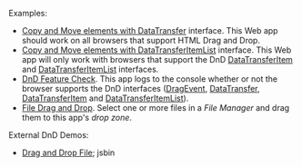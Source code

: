 Examples:

* [Copy and Move elements with DataTransfer](https://mdn.github.io/dom-examples/drag-and-drop/copy-move-DataTransfer.html) interface. This Web app should work on all browsers that support HTML Drag and Drop.
* [Copy and Move elements with DataTransferItemList](http://mdn.github.io/dom-examples/drag-and-drop/copy-move-DataTransferItemList.html) interface. This Web app will only work with browsers that support the DnD [DataTransferItem](https://developer.mozilla.org/en-US/docs/Web/API/DataTransferItem) and [DataTransferItemList](https://developer.mozilla.org/en-US/docs/Web/API/DataTransferItemList) interfaces.
* [DnD Feature Check](http://mdn.github.io/dom-examples/drag-and-drop/DnD-support.html). This app logs to the console whether or not the browser supports the DnD interfaces ([DragEvent](https://developer.mozilla.org/en-US/docs/Web/API/DragEvent), [DataTransfer](https://developer.mozilla.org/en-US/docs/Web/API/DataTransfer), [DataTransferItem](https://developer.mozilla.org/en-US/docs/Web/API/DataTransferItem) and [DataTransferItemList](https://developer.mozilla.org/en-US/docs/Web/API/DataTransferItemList)).
* [File Drag and Drop](http://mdn.github.io/dom-examples/drag-and-drop/File-drag.html). Select one or more files in a <em>File Manager</em> and drag them to this app's <em>drop zone</em>.

External DnD Demos:

* [Drag and Drop File](https://jsbin.com/hiqasek/edit?html,js,output); jsbin
